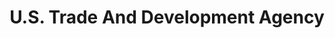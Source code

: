 ---
# This topic lives at
# https://digital.gov/topics/us-trade-and-development-agency

slug: "us-trade-and-development-agency"

# Topic Title
title: "U.S. Trade And Development Agency"

# description — keep it short and clear
summary: ""


# Weight
weight: 1

# For more information on managing topics,
# see https://github.com/GSA/digitalgov.gov/wiki
---